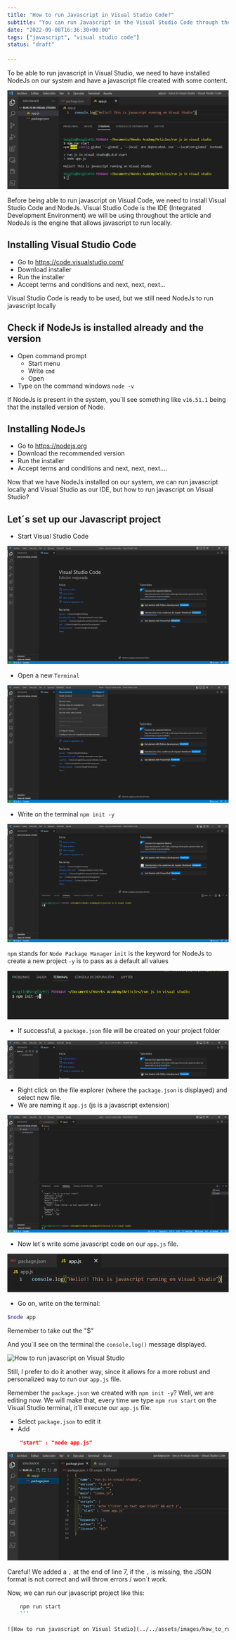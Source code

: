 ```yaml
---
title: "How to run Javascript in Visual Studio Code?"
subtitle: "You can run Javascript in the Visual Studio Code through the terminal if you have node installed (node filename.js)."
date: "2022-09-08T16:36:30+00:00"
tags: ["javascript", "visual studio code"]
status: "draft"

---
```



To be able to run javascript in Visual Studio, we need to have installed NodeJs on our system and have a javascript file created with some content.

![How to run javascript on Visual Studio](../../assets/images/how_to_run_javascript_on_visual_11.png)

Before being able to run javascript on Visual Code, we need to install Visual Studio Code and NodeJs. Visual Studio Code is the IDE (Integrated Development Environment) we will be using throughout the article and NodeJs is the engine that allows javascript to run locally.

## Installing Visual Studio Code

- Go to https://code.visualstudio.com/
- Download installer
- Run the installer
- Accept terms and conditions and next, next, next...

Visual Studio Code is ready to be used, but we still need NodeJs to run javascript locally

## Check if NodeJs is installed already and the version

- Open command prompt 
	- Start menu 
	- Write `cmd`
	- Open
- Type on the command windows `node -v `

If NodeJs is present in the system, you´ll see something like `v16.51.1` being that the installed version of Node.

## Installing NodeJs

- Go to https://nodejs.org
- Download the recommended version
- Run the installer
- Accept terms and conditions and next, next, next....

Now that we have NodeJs installed on our system, we can run javascript locally and Visual Studio as our IDE, but how to run javascript on Visual Studio?

## Let´s set up our Javascript project

- Start Visual Studio Code

![How to run javascript on Visual Studio](../../assets/images/how_to_run_javascript_on_visual_1.png)

- Open a new `Terminal`

![How to run javascript on Visual Studio](../../assets/images/how_to_run_javascript_on_visual_2.png)

- Write on the terminal `npm init -y`

![How to run javascript on Visual Studio](../../assets/images/how_to_run_javascript_on_visual_3.png)

`npm` stands for `Node Package Manager`
`init` is the keyword for NodeJs to create a new project 
`-y` is to pass as a default all values

![How to run javascript on Visual Studio](../../assets/images/how_to_run_javascript_on_visual_4.png)

- If successful, a `package.json` file will be created on your project folder

![How to run javascript on Visual Studio](../../assets/images/how_to_run_javascript_on_visual_6.png)

- Right click on the file explorer (where the `package.json` is displayed) and select new file.
- We are naming it `app.js` (js is a javascript extension)

![How to run javascript on Visual Studio](../../assets/images/how_to_run_javascript_on_visual_7.png)

- Now let´s write some javascript code on our `app.js` file.

![How to run javascript on Visual Studio](../../assets/images/how_to_run_javascript_on_visual_8.png)

- Go on, write on the terminal: 
```bash
$node app
```
Remember to take out  the "$" 

And you´ll see on the terminal the `console.log()` message displayed. 

![How to run javascript on Visual Studio](../../assets/images/how_to_run_javascript_on_visual_12.png)


Still, I prefer to do it another way, since it allows for a more robust and personalized way to run our `app.js` file.

Remember the `package.json` we created with `npm init -y`? Well, we are editing now. We will make that, every time we type `npm run start` on the Visual Studio terminal, it´ll execute our `app.js` file.

- Select `package.json` to edit it
- Add 
```json 
	"start" : "node app.js"
```
![How to run javascript on Visual Studio](../../assets/images/how_to_run_javascript_on_visual_9.png)

Careful! We added a `,` at the end of line 7, if the `,` is missing, the JSON format is not correct and will throw errors / won´t work.

Now, we can run our javascript project like this:

```bash 
	npm run start
	```

![How to run javascript on Visual Studio](../../assets/images/how_to_run_javascript_on_visual_11.png)
